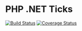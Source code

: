 
#  PHP .NET Ticks

[![Build Status](https://travis-ci.org/DivineOmega/php-dot-net-ticks.svg?branch=master)](https://travis-ci.org/DivineOmega/php-dot-net-ticks)
[![Coverage Status](https://coveralls.io/repos/github/DivineOmega/php-dot-net-ticks/badge.svg?branch=master)](https://coveralls.io/github/DivineOmega/php-dot-net-ticks?branch=master)


